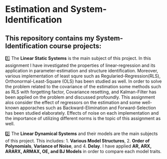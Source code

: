 # Estimation and System-Identification

 ## This repository contains my **System-Identification** course projects:


:one: The **Linear Static Systems** is the main subject of this project. In this assignment I have investigated the  properties of linear-regression and its application in parameter-estimation and structure identification. Moreover, various implementation of least squre such as Regularied-Regression(RLS), Orthonormal-Least-Square (OLS) has been studied as well. In order to solve the problem related to the covariance of the estimation some methods such as RLS with forgetting factor, Covariance resetting, and Kalman-Filter has been applied on the problem and discussed profoundly. This assignment alos consider the effect of regressors on the estimation and some well-known apporaches such as Backward-Elimination and Forward-Selection has been studied elaborately. Effects of noise on each implementation and the importance of utilizing different norms is the topic of this assignment as well.

 :two: The **Linear Dynamical Systems** and their models are the main subjects of this project. This includes: 1. **Various Model Structures**, 2. **Order of Polynomials**, **Variance of Noise**, and 4. **Delay**. I have applied **AR, ARX, ARARX, ARMAX, OE, and BJ Models** in order to compare each model traits.
